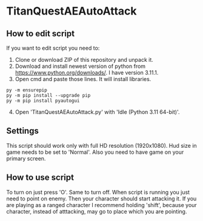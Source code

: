 # TitanQuestAEAutoAttack
## How to edit script
If you want to edit script you need to:
1. Clone or download ZIP of this repository and unpack it.
2. Download and install newest version of python from https://www.python.org/downloads/. I have version 3.11.1.
3. Open cmd and paste those lines. It will install libraries.
```
py -m ensurepip 
py -m pip install --upgrade pip 
py -m pip install pyautogui 
```
4. Open 'TitanQuestAEAutoAttack.py' with 'Idle (Python 3.11 64-bit)'.

## Settings
This script should work only with full HD resolution (1920x1080).
Hud size in game needs to be set to 'Normal'.
Also you need to have game on your primary screen.

## How to use script
To turn on just press 'O'.
Same to turn off.
When script is running you just need to point on enemy.
Then your character should start attacking it.
If you are playing as a ranged character I recommend holding 'shift', because your character, instead of atttacking, may go to place which you are pointing.
